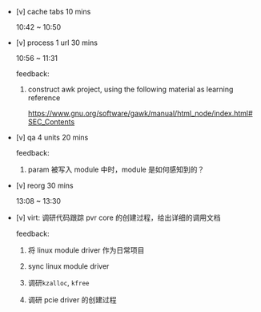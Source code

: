 * [v] cache tabs  10 mins

    10:42 ~ 10:50

* [v] process 1 url  30 mins

    10:56 ~ 11:31

    feedback:

    1. construct awk project, using the following material as learning reference
    
        <https://www.gnu.org/software/gawk/manual/html_node/index.html#SEC_Contents>

* [v] qa 4 units  20 mins

    feedback:

    1. param 被写入 module 中时，module 是如何感知到的？

* [v] reorg 30 mins

    13:08 ~ 13:30

* [v] virt: 调研代码跟踪 pvr core 的创建过程，给出详细的调用文档

    feedback:

    1. 将 linux module driver 作为日常项目

    2. sync linux module driver

    3. 调研`kzalloc`, `kfree`

    4. 调研 pcie driver 的创建过程
